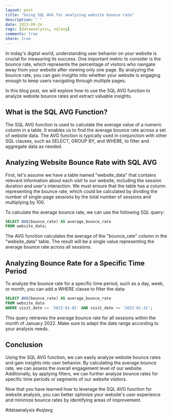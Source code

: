 ```yaml
---
layout: post
title: "Using SQL AVG for analyzing website bounce rate"
description: " "
date: 2023-09-24
tags: [dataanalysis, sqlavg]
comments: true
share: true
---
```


In today's digital world, understanding user behavior on your website is crucial for measuring its success. One important metric to consider is the bounce rate, which represents the percentage of visitors who navigate away from your website after viewing only one page. By analyzing the bounce rate, you can gain insights into whether your website is engaging enough to keep users navigating through multiple pages.

In this blog post, we will explore how to use the SQL AVG function to analyze website bounce rates and extract valuable insights.

## What is the SQL AVG Function?

The SQL AVG function is used to calculate the average value of a numeric column in a table. It enables us to find the average bounce rate across a set of website data. The AVG function is typically used in conjunction with other SQL clauses, such as SELECT, GROUP BY, and WHERE, to filter and aggregate data as needed.

## Analyzing Website Bounce Rate with SQL AVG

First, let's assume we have a table named "website_data" that contains relevant information about each visit to our website, including the session duration and user's interaction. We must ensure that the table has a column representing the bounce rate, which could be calculated by dividing the number of single-page sessions by the total number of sessions and multiplying by 100.

To calculate the average bounce rate, we can use the following SQL query:

```sql
SELECT AVG(bounce_rate) AS average_bounce_rate
FROM website_data;
```

The AVG function calculates the average of the "bounce_rate" column in the "website_data" table. The result will be a single value representing the average bounce rate across all sessions.

## Analyzing Bounce Rate for a Specific Time Period

To analyze the bounce rate for a specific time period, such as a day, week, or month, you can add a WHERE clause to filter the data:

```sql
SELECT AVG(bounce_rate) AS average_bounce_rate
FROM website_data
WHERE visit_date >= '2022-01-01' AND visit_date <= '2022-01-31';
```

This query retrieves the average bounce rate for all sessions within the month of January 2022. Make sure to adapt the date range according to your analysis needs.

## Conclusion

Using the SQL AVG function, we can easily analyze website bounce rates and gain insights into user behavior. By calculating the average bounce rate, we can assess the overall engagement level of our website. Additionally, by applying filters, we can further analyze bounce rates for specific time periods or segments of our website visitors.

Now that you have learned how to leverage the SQL AVG function for website analysis, you can better optimize your website's user experience and minimize bounce rates by identifying areas of improvement.

#dataanalysis #sqlavg
